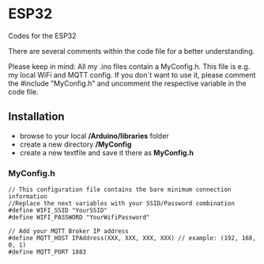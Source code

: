 # ESP32
Codes for the ESP32

There are several comments within the code file for a better understanding.

Please keep in mind:
All my .ino files contain a MyConfig.h. This file is e.g. my local WiFi and MQTT config.
If you don´t want to use it, please comment the #include "MyConfig.h" and uncomment the respective variable in the code file.

## Installation

* browse to your local **/Arduino/libraries** folder
* create a new directory **/MyConfig**
* create a new textfile and save it there as **MyConfig.h**

### MyConfig.h
```
// This configuration file contains the bare minimum connection information
//Replace the next variables with your SSID/Password combination
#define WIFI_SSID "YourSSID"
#define WIFI_PASSWORD "YourWifiPassword"

// Add your MQTT Broker IP address
#define MQTT_HOST IPAddress(XXX, XXX, XXX, XXX) // example: (192, 168, 0, 1)
#define MQTT_PORT 1883
```
